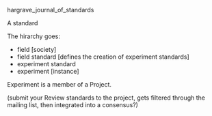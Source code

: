 hargrave_journal_of_standards

A standard

The hirarchy goes:

- field [society]
- field standard [defines the creation of experiment standards]
- experiment standard
- experiment [instance]

Experiment is a member of a Project.

(submit your Review standards to the project, gets filtered through the mailing list, then 
integrated into a consensus?)